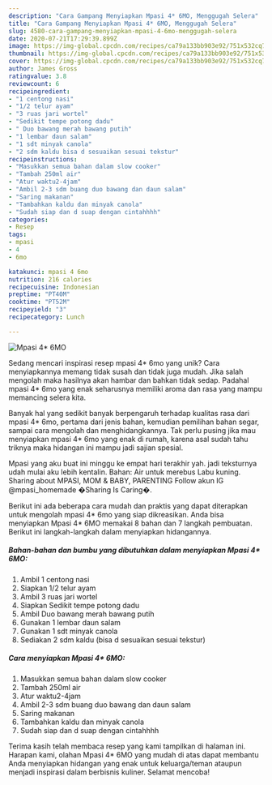 ```yaml
---
description: "Cara Gampang Menyiapkan Mpasi 4* 6MO, Menggugah Selera"
title: "Cara Gampang Menyiapkan Mpasi 4* 6MO, Menggugah Selera"
slug: 4580-cara-gampang-menyiapkan-mpasi-4-6mo-menggugah-selera
date: 2020-07-21T17:29:39.899Z
image: https://img-global.cpcdn.com/recipes/ca79a133bb903e92/751x532cq70/mpasi-4-6mo-foto-resep-utama.jpg
thumbnail: https://img-global.cpcdn.com/recipes/ca79a133bb903e92/751x532cq70/mpasi-4-6mo-foto-resep-utama.jpg
cover: https://img-global.cpcdn.com/recipes/ca79a133bb903e92/751x532cq70/mpasi-4-6mo-foto-resep-utama.jpg
author: James Gross
ratingvalue: 3.8
reviewcount: 6
recipeingredient:
- "1 centong nasi"
- "1/2 telur ayam"
- "3 ruas jari wortel"
- "Sedikit tempe potong dadu"
- " Duo bawang merah bawang putih"
- "1 lembar daun salam"
- "1 sdt minyak canola"
- "2 sdm kaldu bisa d sesuaikan sesuai tekstur"
recipeinstructions:
- "Masukkan semua bahan dalam slow cooker"
- "Tambah 250ml air"
- "Atur waktu2-4jam"
- "Ambil 2-3 sdm buang duo bawang dan daun salam"
- "Saring makanan"
- "Tambahkan kaldu dan minyak canola"
- "Sudah siap dan d suap dengan cintahhhh"
categories:
- Resep
tags:
- mpasi
- 4
- 6mo

katakunci: mpasi 4 6mo 
nutrition: 216 calories
recipecuisine: Indonesian
preptime: "PT40M"
cooktime: "PT52M"
recipeyield: "3"
recipecategory: Lunch

---
```



![Mpasi 4* 6MO](https://img-global.cpcdn.com/recipes/ca79a133bb903e92/751x532cq70/mpasi-4-6mo-foto-resep-utama.jpg)

Sedang mencari inspirasi resep mpasi 4* 6mo yang unik? Cara menyiapkannya memang tidak susah dan tidak juga mudah. Jika salah mengolah maka hasilnya akan hambar dan bahkan tidak sedap. Padahal mpasi 4* 6mo yang enak seharusnya memiliki aroma dan rasa yang mampu memancing selera kita.

Banyak hal yang sedikit banyak berpengaruh terhadap kualitas rasa dari mpasi 4* 6mo, pertama dari jenis bahan, kemudian pemilihan bahan segar, sampai cara mengolah dan menghidangkannya. Tak perlu pusing jika mau menyiapkan mpasi 4* 6mo yang enak di rumah, karena asal sudah tahu triknya maka hidangan ini mampu jadi sajian spesial.

Mpasi yang aku buat ini minggu ke empat hari terakhir yah. jadi teksturnya udah mulai aku lebih kentalin. Bahan: Air untuk merebus Labu kuning. Sharing about MPASI, MOM &amp; BABY, PARENTING Follow akun IG @mpasi_homemade �Sharing Is Caring�.


Berikut ini ada beberapa cara mudah dan praktis yang dapat diterapkan untuk mengolah mpasi 4* 6mo yang siap dikreasikan. Anda bisa menyiapkan Mpasi 4* 6MO memakai 8 bahan dan 7 langkah pembuatan. Berikut ini langkah-langkah dalam menyiapkan hidangannya.

<!--inarticleads1-->

##### Bahan-bahan dan bumbu yang dibutuhkan dalam menyiapkan Mpasi 4* 6MO:

1. Ambil 1 centong nasi
1. Siapkan 1/2 telur ayam
1. Ambil 3 ruas jari wortel
1. Siapkan Sedikit tempe potong dadu
1. Ambil  Duo bawang merah bawang putih
1. Gunakan 1 lembar daun salam
1. Gunakan 1 sdt minyak canola
1. Sediakan 2 sdm kaldu (bisa d sesuaikan sesuai tekstur)




<!--inarticleads2-->

##### Cara menyiapkan Mpasi 4* 6MO:

1. Masukkan semua bahan dalam slow cooker
1. Tambah 250ml air
1. Atur waktu2-4jam
1. Ambil 2-3 sdm buang duo bawang dan daun salam
1. Saring makanan
1. Tambahkan kaldu dan minyak canola
1. Sudah siap dan d suap dengan cintahhhh




Terima kasih telah membaca resep yang kami tampilkan di halaman ini. Harapan kami, olahan Mpasi 4* 6MO yang mudah di atas dapat membantu Anda menyiapkan hidangan yang enak untuk keluarga/teman ataupun menjadi inspirasi dalam berbisnis kuliner. Selamat mencoba!
